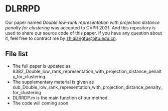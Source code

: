 # DLRRPD
Our paper named *Double low-rank representation with projection distance penalty for clustering* was accepted to CVPR 2021. And this repository is used to share our source code of this paper. If you have any question about it, feel free to contract me by zhiqiangfu@bjtu.edu.cn.
## File list
- The full paper is updated as 8382_Double_low_rank_representation_with_projection_distance_penalty_for_clustering.
- The supplementary material is given as sub_Double_low_rank_representation_with_projection_distance_penalty_for_clustering
- DLRRDP.m is the main function of our method.
- The code will coming soon.
